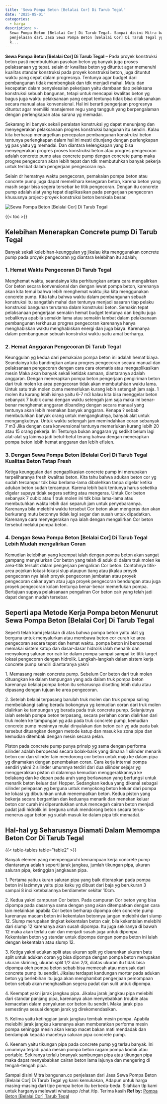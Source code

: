 ```yaml
---
title: 'Sewa Pompa Beton [Belalai Cor] Di Tarub Tegal'
date: '2025-05-01'
categories:
  - harga
description: >-
  Sewa Pompa Beton [Belalai Cor] Di Tarub Tegal. Sampai disini Mitra bangunan.co
  penjelasan dari Jasa Sewa Pompa Beton [Belalai Cor] Di Tarub Tegal yg kami
  k...
---
```


**Sewa Pompa Beton \[Belalai Cor\] Di Tarub Tegal** – Pada proyek konstruksi beton pasti membutuhkan pasokan beton yg banyak juga proses pelaksanaan yg tepat. selain dr kwalitas beton yg dituntut agar memenuhi kualitas standar konstruksi pada proyek konstruksi beton, juga dituntut waktu yang cepat dalam progresnya. Tentunya agar budget dari pembangunan tidak membengkak dan tdk menjadi mahal. Mutu dan kecepatan dalam penyelesaian pekerjaan yaitu dambaan tiap pelaksana konstruksi sebuah bangunan, tetapi untuk mencapai kwalitas beton yg bagus juga waktu pelaksanaan yang cepat tentunya tidak bisa dilaksanakan secara manual atau konvensional. Hal ini berarti pengerjaan progresnya dituntut agar memiliki manajemen regu yang tangguh yang berpengalaman dengan perlengkapan atau sarana yg memadai.

Sekarang ini banyak sekali peralatan konstruksi yg dapat menunjang dan menyegerakan pelaksanaan progres konstruksi bangunan itu sendiri. Kalau kita berharap menargetkan percepatan pembangunan konstruksi beton tentunya perlengkapan dalam hal ini mesti ditunjang dengan perlengkapan yg pas yaitu yg memadai. Dan diantara kelengkapan yang bisa menyegerakan progres proses konstruksi beton atau progres pengecoran adalah concrete pump atau concrete pump dengan concrete pump maka progres pengecoran akan lebih tepat dan tdk membutuhkan banyak pekerja untuk terlibat dalam pengerjaan pengecoran nya.

Selain dr hematnya waktu pengecoran, pemakaian pompa beton atau concrete pump juga dapat memelihara kesegaran beton, karena beton yang masih segar bisa segera tersebar ke titik pengecoran. Dengan itu concrete pump adalah alat yang tepat diaplikasikan pada pengerjaan pengecoran khususnya project-proyek konstruksi beton berskala besar.

![Sewa Pompa Beton [Belalai Cor] Di Tarub Tegal](/images/sewa-concrete-pump-12.png)

{{< toc >}}

## Kelebihan Menerapkan Concrete pump Di Tarub Tegal

Banyak sekali kelebihan-keunggulan yg jikalau kita menggunakan concrete pump pada proyek pengecoran yg diantara kelebihan itu adalah;

### 1\. Hemat Waktu Pengecoran Di Tarub Tegal

Menghemat waktu, seandainya kita perhitungkan antara cara mengalirkan Cor beton secara konvensional dan dengan lewat pompa beton, karenanya akan kita temui bahwa lebih menghemat waktu jika kita menggunakan concrete pump. Kita tahu bahwa waktu dalam pembangunan sebuah konstruksi itu sangatlah mahal dan tentunya menjadi sasaran tiap pelaku konstruksi bangunan terutama dalam konstruksi beton. Semakin tepat pelaksanaan pengerjaan semakin hemat budget tentunya dan begitu juga sebaliknya apabila semakin lama atau semakin lambat dalam pelaksanaan pembangunan terkhusus progres pengecoran karenanya hanya menghabiskan waktu menghabiskan energi dan juga biaya. Karenanya dalam pembangunan sebuah konstruksi waktu yaitu amat berharga.

### 2\. Hemat Anggaran Pengecoran Di Tarub Tegal

Keunggulan yg kedua dari pemakaian pompa beton ini adalah hemat biaya. Seandainya kita bandingkan antara progres pengecoran secara manual dan pelaksanaan pengecoran dengan cara cara otomatis atau mengaplikasikan mesin Maka akan banyak sekali ketidak samaan, diantaranya adalah anggaran. Dengan menerapkan pompa beton pengerjaan pengiriman beton dari truk molen ke area pengecoran tidak akan membutuhkan waktu lama. Untuk satu truk molen cuma memerlukan kurang lebih setengah jam saja. 1 molen itu kurang lebih isinya yaitu 6-7 m3 kalau kita bisa menggelar beton sebanyak 7 kubik cuma dengan waktu setengah jam saja maka ini benar-benar menghemat anggaran dibanding dengan secara manual yang tentunya akan lebih memakan banyak anggaran. Kenapa ? sebab membutuhkan banyak orang untuk mengangkutnya, banyak alat untuk mengangkutnya. Untuk waktu setengah jam memindahkan coran sebanyak 7 m3 Jika dengan cara konvensional tentunya memerlukan kurang lebih 20 atau 15 orang pekerja. Ini Tentunya bukan anggaran yg sedikit belum lagi alat-alat yg lainnya jadi betul-betul terang bahwa dengan menerapkan pompa beton lebih hemat anggaran dan lebih efisien.

### 3\. Dengan Sewa Pompa Beton \[Belalai Cor\] Di Tarub Tegal Kualitas Beton Tetap Fresh

Ketiga keunggulan dari pengaplikasian concrete pump ini merupakan terpeliharanya fresh kwalitas beton. Kita tahu bahwa adukan beton cor yg sudah tercampur tdk bisa berlama-lama dibolehkan tanpa digelar ketika adukan beton sudah tercampur. Karena lebih baik tentunya harus seketika digelar supaya tidak segera setting atau mengeras. Untuk Cor beton sebanyak 7 cubic atau 1 truk molen ini tdk bisa lama-lama atau membutuhkan waktu lebih dari separuh jam untuk penyebarannya. Karenanya bila melebihi waktu tersebut Cor beton akan mengeras dan akan berkurang mutu betonnya tidak lagi segar dan susah untuk dipadatkan. Karenanya cara menyegerakan nya ialah dengan mengalirkan Cor beton tersebut melalui pompa beton.

### 4\. Dengan Sewa Pompa Beton \[Belalai Cor\] Di Tarub Tegal Lebih Mudah mengalirkan Coran

Kemudian kelebihan yang keempat ialah dengan pompa beton akan sangat gampang menyalurkan Cor beton yang telah di aduk di dalam truk molen ke area-titik tersulit dalam pengerjaan pengaliran Cor beton. Contohnya titik-area pojokan lokasi-lokasi slup ataupun tiang atau jikalau proyek pengecoran nya ialah proyek pengecoran jembatan atau proyek pengecoran cakar ayam atau juga proyek pengecoran bendungan atau juga proyek pengecoran kolam tentunya benar-benar memerlukan pompa. Bertujuan supaya pelaksanaan pengaliran Cor beton cair yang telah jadi dapat dengan mudah tersebar.

## Seperti apa Metode Kerja Pompa beton Menurut Sewa Pompa Beton \[Belalai Cor\] Di Tarub Tegal

Seperti telah kami jelaskan di atas bahwa pompa beton yaitu alat yg berguna untuk menyalurkan atau membawa beton cor curah ke area pengecoran secara tepat dan hemat waktu. pompa beton ini beroperasi memakai sistem katup dan dasar-dasar hidrolik ialah menarik dan menyokong saluran cor cair ke dalam pompa sampai sampai ke titik target lokasi pengecoran dengan hidrolik. Langkah-langkah dalam sistem kerja concrete pump sendiri diantaranya yakni

1\. Memasang mesin concrete pump. Sebelum Cor beton dari truk molen dituangkan ke dalam tampungan yang ada dalam truk pompa beton karenanya belalai pompa beton itu seharusnya disetting lebih dulu atau dipasang dengan tujuan ke area pengecoran.

2\. Setelah belalai terpasang barulah truk molen dan truk pompa saling membelakangi saling beradu bokongnya yg kemudian coran dari truk molen dialirkan ke tampungan yg berada pada truk concrete pump. Selanjutnya ialah setelah pompa beton terpasang, secara perlahan coran dialirkan dari truk molen ke tampungan yg ada pada truk concrete pump, kemudian concrete pump mesinnya mulai dinyalakan dan beton cair yg ada pada bak tersebut dituangkan dengan metode katup dan masuk ke zona pipa dan kemudian ditembak dengan mesin secara pelan.

Piston pada concrete pump punya prinsip yg sama dengan performa silinder adalah beroperasi secara bolak-balik yang dimana 1 silinder menarik beton cor dan silinder lain mendorong cor beton untuk maju ke dalam pipa yg dinamakan dengan penembakan coran. Cara kerja internal pompa sendiri yakni 2 silinder umumnya terdiri dari dua silinder sejajar yg menggerakkan piston di dalamnya kemudian menggerakkannya ke belakang dan ke depan pada arah yang berlawanan yang berfungsi untuk menarik beton keluar dari Hopper. Sedangkan kedua yang dikenal sebagai silinder pelepasan yg berguna untuk menyokong beton keluar dari pompa ke lokasi yg dibutuhkan untuk menempatkan beton. Kedua piston yang bekerja secara bergantian dan keduanya menarik dan menekan keluar beton cor curah ini diperuntukkan untuk mencegah cairan beton menjadi padat jadi hidrolik ini berguna untuk mendorong beton secara terus-menerus agar beton yg sudah masuk ke dalam pipa tdk memadat.

## Hal-hal yg Seharusnya Diamati Dalam Memompa Beton Cor Di Tarub Tegal

{{< table-tables table="table2" >}}

Banyak elemen yang mempengaruhi kemampuan kerja concrete pump diantaranya adalah seperti jarak jangkau, jumlah tikungan pipa, ukuran saluran pipa, ketinggian jangkauan pipa.

1\. Pertama yaitu ukuran saluran pipa yang baik diterapkan pada pompa beton ini lazimnya yaitu pipa kaku yg dibuat dari baja yg berukuran 3 sampai 8 inci ketebalannya berdiameter sekitar 10cm.

2\. Kedua yakni campuran Cor beton. Pada campuran Cor beton yang bisa dipompa pada dasarnya sama dengan yang akan ditempatkan dengan cara lain melainkan apabila Cor beton berharap dipompa oleh concrete pump karenanya macam beton ini kekentalan betonnya jangan melebihi dari slump 12. Slump merupakan tingkat kekentalan beton cair, bila kekentalan melebihi dari slump 12 karenanya akan susah dipompa. Itu juga sekiranya di bawah 12 maka akan terlalu cair dan menjadi susah juga untuk dipompa. Kekentalan beton yg standar untuk dipompa dengan pompa beton ini ialah dengan kekentalan atau slump 12.

3\. Ketiga yakni adukan split atau ukuran split yg disarankan ukuran batu split untuk adukan coran yg bisa dipompa dengan pompa beton merupakan ukuran skrining, ukuran split 1/2 dan 2/3, diatas ukuran itu tidak bisa dipompa oleh pompa beton sebab bisa memecah atau merusak dari concrete pump itu sendiri. Jikalau terdapat kandungan mortar pada adukan beton yg berlebihan itu juga akan menghambat pengerjaan pemompaan beton sebab akan menghasilkan segera padat dan sulit untuk dipompa.

4\. Keempat yakni jarak jangkau pipa. Jikalau jarak jangkau pipa melebihi dari standar panjang pipa, karenanya akan menyebabkan trouble atau kemacetan dalam penyaluran cor beton itu sendiri. Maka jarak pipa semestinya sesuai dengan jarak yg direkomendasikan.

5\. Kelima yaitu ketinggian jarak jangkau tembak mesin pompa. Apabila melebihi jarak jangkau karenanya akan memberatkan performa mesin pompa sehingga mesin akan kerap macet bakan mati mendadak dan berdampak kepada macetnya saluran pipa concrete pump.

6\. Keenam yaitu tikungan pipa pada concrete pump yg terlau banyak. Ini umumnya terjadi pada mesim pompa beton ragam pompa kodok atau portable. Sekiranya terlalu bnanyak sambungan pipa atau tikungan pipa maka dapat menyebabkan cairan beton lama lajunya dan mengering di tengah-tengah pipa.

Sampai disini Mitra bangunan.co penjelasan dari Jasa Sewa Pompa Beton \[Belalai Cor\] Di Tarub Tegal yg kami kemukakan, Adapun untuk harga masing-masing dari tipe pompa beton itu berbeda-beda. Silahkan tlp kami untuk harganya melewati whatsapp /chat /tlp. Terima kasih
**Ref by:** [Pompa Beton [Belalai Cor] Tarub Tegal](https://id.wikipedia.org/wiki/Pompa)
